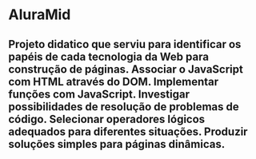 # AluraMid

<h2>Projeto didatico que serviu para identificar os papéis de cada tecnologia da Web para construção de páginas.
Associar o JavaScript com HTML através do DOM.
Implementar funções com JavaScript.
Investigar possibilidades de resolução de problemas de código.
Selecionar operadores lógicos adequados para diferentes situações.
Produzir soluções simples para páginas dinâmicas.</h2>
